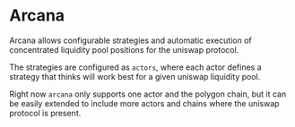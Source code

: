 # Arcana

Arcana allows configurable strategies and automatic execution of concentrated 
liquidity pool positions for the uniswap protocol.

The strategies are configured as `actors`, where each actor defines
a strategy that thinks will work best for a given uniswap liquidity
pool.

Right now `arcana` only supports one actor and the polygon chain,
but it can be easily extended to include more actors and chains where
the uniswap protocol is present.

